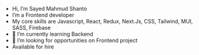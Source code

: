 -  Hi, I’m Sayed Mahmud Shanto
-  I’m a Frontend developer
-  My core skills are Javascript, React, Redux, Next.Js, CSS, Tailwind, MUI, SASS, Firebase
- 🌱 I’m currently learning Backend
- 💞️ I’m looking for opportunities on Frontend project
- Available for hire

<!---
Mahmud-ii/Mahmud-ii is a ✨ special ✨ repository because its `README.md` (this file) appears on your GitHub profile.
You can click the Preview link to take a look at your changes.
--->
